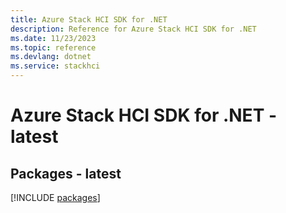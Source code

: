 ```yaml
---
title: Azure Stack HCI SDK for .NET
description: Reference for Azure Stack HCI SDK for .NET
ms.date: 11/23/2023
ms.topic: reference
ms.devlang: dotnet
ms.service: stackhci
---
```

# Azure Stack HCI SDK for .NET - latest
## Packages - latest
[!INCLUDE [packages](stack-hci-index.md)]